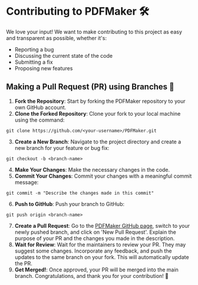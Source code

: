 # Contributing to PDFMaker :hammer_and_wrench:
We love your input! We want to make contributing to this project as easy and transparent as possible, whether it's:

- Reporting a bug
- Discussing the current state of the code
- Submitting a fix
- Proposing new features

## Making a Pull Request (PR) using Branches :deciduous_tree:

1. **Fork the Repository**: Start by forking the PDFMaker repository to your own GitHub account.
2. **Clone the Forked Repository**: Clone your fork to your local machine using the command:
```shell
git clone https://github.com/<your-username>/PDFMaker.git
```
3. **Create a New Branch**: Navigate to the project directory and create a new branch for your feature or bug fix:  
```shell
git checkout -b <branch-name>
```
4. **Make Your Changes**: Make the necessary changes in the code. 
5. **Commit Your Changes**: Commit your changes with a meaningful commit message:  
```shell
git commit -m "Describe the changes made in this commit"
```
6. **Push to GitHub**: Push your branch to GitHub:  
```shell
git push origin <branch-name>
```
7. **Create a Pull Request**: Go to the [PDFMaker GitHub page](https://github.com/ACM-VIT/PDFMaker), switch to your newly pushed branch, and click on 'New Pull Request'. Explain the purpose of your PR and the changes you made in the description.
8. **Wait for Review**: Wait for the maintainers to review your PR. They may suggest some changes. Incorporate any feedback, and push the updates to the same branch on your fork. This will automatically update the PR.
9. **Get Merged!**: Once approved, your PR will be merged into the main branch. Congratulations, and thank you for your contribution! :tada:
